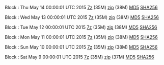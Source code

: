 Block : Thu May 14 00:00:01 UTC 2015 [7z](https://transfer.sh/132M5o/bootstrap.dat.20150514.7z) (35M) [zip](https://transfer.sh/bAgMh/bootstrap.dat.20150514.zip) (38M) [MD5](https://transfer.sh/OEUwZ/md5.txt) [SHA256](https://transfer.sh/wc1Br/sha256.txt)

Block : Wed May 13 00:00:01 UTC 2015 [7z](https://transfer.sh/PkJVp/bootstrap.dat.20150513.7z) (35M) [zip](https://transfer.sh/6YV9T/bootstrap.dat.20150513.zip) (38M) [MD5](https://transfer.sh/nqauA/md5.txt) [SHA256](https://transfer.sh/vlLQk/sha256.txt)

Block : Tue May 12 00:00:01 UTC 2015 [7z](https://transfer.sh/91kLF/bootstrap.dat.20150512.7z) (35M) [zip](https://transfer.sh/o6VlT/bootstrap.dat.20150512.zip) (38M) [MD5](https://transfer.sh/lZUBE/md5.txt) [SHA256](https://transfer.sh/buRVm/sha256.txt)

Block : Mon May 11 00:00:01 UTC 2015 [7z](https://transfer.sh/5dHMN/bootstrap.dat.20150511.7z) (35M) [zip](https://transfer.sh/CzVEm/bootstrap.dat.20150511.zip) (38M) [MD5](https://transfer.sh/iTXxJ/md5.txt) [SHA256](https://transfer.sh/1bVZqd/sha256.txt)

Block : Sun May 10 00:00:01 UTC 2015 [7z](https://transfer.sh/1cXKP8/bootstrap.dat.20150510.7z) (35M) [zip](https://transfer.sh/MxzIR/bootstrap.dat.20150510.zip) (38M) [MD5](https://transfer.sh/9P3vf/md5.txt) [SHA256](https://transfer.sh/BCpLK/sha256.txt)

Block : Sat May  9 00:00:01 UTC 2015 [7z](https://transfer.sh/16ylvj/bootstrap.dat.20150509.7z) (35M) [zip](https://transfer.sh/F4Kk2/bootstrap.dat.20150509.zip) (37M) [MD5](https://transfer.sh/eJNVu/md5.txt) [SHA256](https://transfer.sh/1cmAJ1/sha256.txt)
